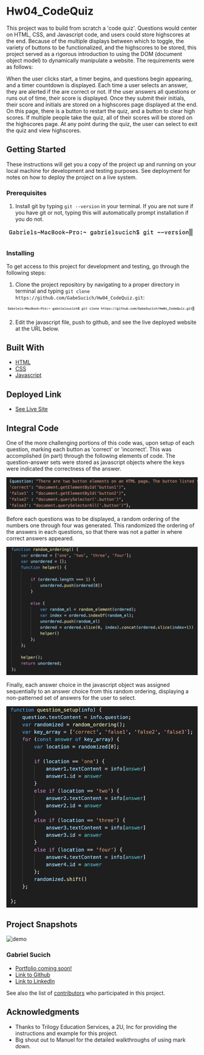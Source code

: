# Hw04_CodeQuiz

This project was to build from scratch a 'code quiz'. Questions would center on HTML, CSS, and Javascript code, and users could store highscores at the end. Because of the multiple displays between which to toggle, the variety of buttons to be functionalized, and the highscores to be stored, this project served as a rigorous introduction to using the DOM (document object model) to dynamically manipulate a website. The requirements were as follows:

When the user clicks start, a timer begins, and questions begin appearing, and a timer countdown is displayed. Each time a user selects an answer, they are alerted if the are correct or not. If the user answers all questions or runs out of time, their score is displayed. Once they submit their initials, their score and initials are stored on a highscores page displayed at the end. On this page, there is a button to restart the quiz, and a button to clear high scores. If multiple people take the quiz, all of their scores will be stored on the highscores page. At any point during the quiz, the user can select to exit the quiz and view highscores.

## Getting Started

These instructions will get you a copy of the project up and running on your local machine for development and testing purposes. See deployment for notes on how to deploy the project on a live system.

### Prerequisites

1. Install git by typing `git --version` in your terminal. If you are not sure if you have git or not, typing this will automatically prompt installation if you do not.

![Image](Markdown/git.png)

### Installing

To get access to this project for development and testing, go through the following steps:

1. Clone the project repository by navigating to a proper directory in terminal and typing `git clone https://github.com/GabeSucich/Hw04_CodeQuiz.git`:

![image](Markdown/gitclone.png)

2. Edit the javascript file, push to github, and see the live deployed website at the URL below.

## Built With

* [HTML](https://developer.mozilla.org/en-US/docs/Web/HTML)
* [CSS](https://developer.mozilla.org/en-US/docs/Web/CSS)
* [Javascript](https://developer.mozilla.org/en-US/docs/Web/JavaScript)

## Deployed Link

* [See Live Site](https://gabesucich.github.io/Hw04_CodeQuiz/)

## Integral Code

One of the more challenging portions of this code was, upon setup of each question, marking each button as 'correct' or 'incorrect'. This was accomplished (in part) through the following elements of code. The question-answer sets were stored as javascript objects where the keys were indicated the correctness of the answer.

![Question_object](Markdown/question.png)

Before each questions was to be displayed, a random ordering of the numbers one through four was generated. This randomized the ordering of the answers in each questions, so that there was not a patter in where correct answers appeared.

![Randomizer](Markdown/random_ordering.png)

Finally, each answer choice in the javascript object was assigned sequentially to an answer choice from this random ordering, displaying a non-patterned set of answers for the user to select.

![Setup](Markdown/Setup.png)

## Project Snapshots

![demo](Markdown/project.png)

### Gabriel Sucich

- [Portfolio coming soon!](#)
- [Link to Github](https://github.com/GabeSucich)
- [Link to LinkedIn](www.linkedin.com/in/gabriel-sucich-6a28a71a8)

See also the list of [contributors](https://github.com/GabeSucich/Hw0403_CodeQuiz/graphs/contributors) who participated in this project.

## Acknowledgments

* Thanks to Trilogy Education Services, a 2U, Inc for providing the instructions and example for this project.
* Big shout out to Manuel for the detailed walkthroughs of using mark down.